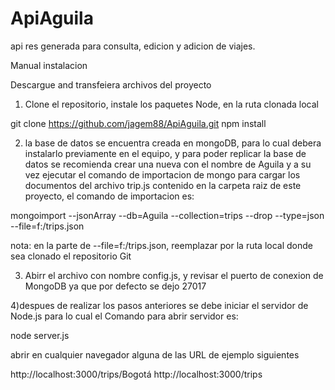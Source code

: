 # ApiAguila

api res generada para consulta, edicion y adicion de viajes.

Manual instalacion

Descargue and transfeiera archivos del proyecto

1) Clone el repositorio, instale los paquetes Node, en la ruta clonada local

git clone https://github.com/jagem88/ApiAguila.git
npm install

2) la base de datos se encuentra creada en mongoDB, para lo cual debera instalarlo previamente en el equipo, y para poder replicar la base de datos se recomienda crear una nueva con el nombre de Aguila y a su vez ejecutar el comando de importacion de mongo para cargar los documentos del archivo trip.js contenido en la carpeta raiz de este proyecto, el comando de importacion es:

mongoimport --jsonArray --db=Aguila --collection=trips --drop --type=json --file=f:/trips.json

nota: en la parte de --file=f:/trips.json, reemplazar por la ruta local donde sea clonado el repositorio Git

3) Abirr el archivo con nombre config.js, y revisar el puerto de conexion de MongoDB ya que por defecto se dejo 27017

4)despues de realizar los pasos anteriores se debe iniciar el servidor de Node.js para lo cual el Comando para abrir servidor es:

node server.js

abrir en cualquier navegador alguna de las URL de ejemplo siguientes

http://localhost:3000/trips/Bogotá
http://localhost:3000/trips


